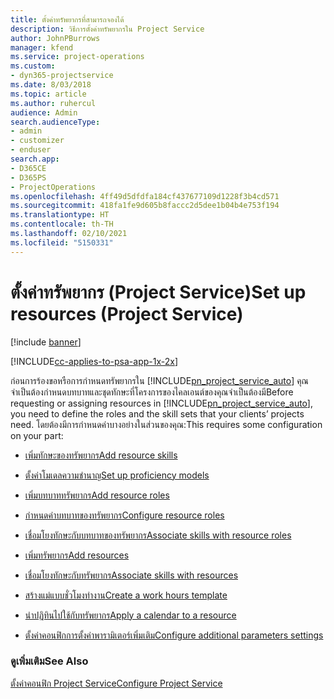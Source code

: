 ```yaml
---
title: ตั้งค่าทรัพยากรที่สามารถจองได้
description: วิธีการตั้งค่าทรัพยากรใน Project Service
author: JohnPBurrows
manager: kfend
ms.service: project-operations
ms.custom:
- dyn365-projectservice
ms.date: 8/03/2018
ms.topic: article
ms.author: ruhercul
audience: Admin
search.audienceType:
- admin
- customizer
- enduser
search.app:
- D365CE
- D365PS
- ProjectOperations
ms.openlocfilehash: 4ff49d5dfdfa184cf437677109d1228f3b4cd571
ms.sourcegitcommit: 418fa1fe9d605b8faccc2d5dee1b04b4e753f194
ms.translationtype: HT
ms.contentlocale: th-TH
ms.lasthandoff: 02/10/2021
ms.locfileid: "5150331"
---
```

# <a name="set-up-resources-project-service"></a><span data-ttu-id="533f2-103">ตั้งค่าทรัพยากร (Project Service)</span><span class="sxs-lookup"><span data-stu-id="533f2-103">Set up resources (Project Service)</span></span>

[!include [banner](../includes/psa-now-project-operations.md)]

[!INCLUDE[cc-applies-to-psa-app-1x-2x](../includes/cc-applies-to-psa-app-1x-2x.md)]

<span data-ttu-id="533f2-104">ก่อนการร้องขอหรือการกำหนดทรัพยากรใน [!INCLUDE[pn_project_service_auto](../includes/pn-project-service-auto.md)] คุณจำเป็นต้องกำหนดบทบาทและชุดทักษะที่โครงการของไคลเอนต์ของคุณจำเป็นต้องมี</span><span class="sxs-lookup"><span data-stu-id="533f2-104">Before requesting or assigning resources in [!INCLUDE[pn_project_service_auto](../includes/pn-project-service-auto.md)], you need to define the roles and the skill sets that your clients’ projects need.</span></span> <span data-ttu-id="533f2-105">โดยต้องมีการกำหนดค่าบางอย่างในส่วนของคุณ:</span><span class="sxs-lookup"><span data-stu-id="533f2-105">This requires some configuration on your part:</span></span>  
  
-   [<span data-ttu-id="533f2-106">เพิ่มทักษะของทรัพยากร</span><span class="sxs-lookup"><span data-stu-id="533f2-106">Add resource skills</span></span>](../psa/add-resource-skills.md)  
  
-   [<span data-ttu-id="533f2-107">ตั้งค่าโมเดลความชำนาญ</span><span class="sxs-lookup"><span data-stu-id="533f2-107">Set up proficiency models</span></span>](../psa/set-up-proficiency-models.md)  
  
-   [<span data-ttu-id="533f2-108">เพิ่มบทบาททรัพยากร</span><span class="sxs-lookup"><span data-stu-id="533f2-108">Add resource roles</span></span>](../psa/add-resource-roles.md)  
  
-   [<span data-ttu-id="533f2-109">กำหนดค่าบทบาทของทรัพยากร</span><span class="sxs-lookup"><span data-stu-id="533f2-109">Configure resource roles</span></span>](../psa/configure-resource-roles.md)  
  
-   [<span data-ttu-id="533f2-110">เชื่อมโยงทักษะกับบทบาทของทรัพยากร</span><span class="sxs-lookup"><span data-stu-id="533f2-110">Associate skills with resource roles</span></span>](../psa/associate-skills-with-resource-roles.md)  
  
-   [<span data-ttu-id="533f2-111">เพิ่มทรัพยากร</span><span class="sxs-lookup"><span data-stu-id="533f2-111">Add resources</span></span>](../psa/add-resources.md)  
  
-   [<span data-ttu-id="533f2-112">เชื่อมโยงทักษะกับทรัพยากร</span><span class="sxs-lookup"><span data-stu-id="533f2-112">Associate skills with resources</span></span>](../psa/associate-skills-with-resources.md)  
  
-   [<span data-ttu-id="533f2-113">สร้างแม่แบบชั่วโมงทำงาน</span><span class="sxs-lookup"><span data-stu-id="533f2-113">Create a work hours template</span></span>](../psa/create-work-hours-template.md)  
  
-   [<span data-ttu-id="533f2-114">นำปฏิทินไปใช้กับทรัพยากร</span><span class="sxs-lookup"><span data-stu-id="533f2-114">Apply a calendar to a resource</span></span>](../psa/apply-calendar-resource.md)  
  
-   [<span data-ttu-id="533f2-115">ตั้งค่าคอนฟิกการตั้งค่าพารามิเตอร์เพิ่มเติม</span><span class="sxs-lookup"><span data-stu-id="533f2-115">Configure additional parameters settings</span></span>](../psa/configure-additional-parameters-settings.md)  
  
### <a name="see-also"></a><span data-ttu-id="533f2-116">ดูเพิ่มเติม</span><span class="sxs-lookup"><span data-stu-id="533f2-116">See Also</span></span>  
 [<span data-ttu-id="533f2-117">ตั้งค่าคอนฟิก Project Service</span><span class="sxs-lookup"><span data-stu-id="533f2-117">Configure Project Service</span></span>](../psa/configure.md)

